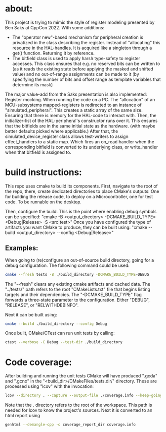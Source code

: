 # about:

This project is trying to mimic the style of register modeling presented by Ben Saks at CppCon 2022. With some additions:
* The "operator new"-based mechanism for peripheral creation is privatized in the class describing the register. 
Instead of "allocating" this resource in the HAL-handles. It is acquired like a singleton through a get() function. Returning it by reference.
* The bitfield class is used to apply harsh type-safety to register accesses. This class ensures that e.g. no reserved bits can be written to (as it reads the existing state before applying the masked and shifted value) and no out-of-range assignments can be made to it (by specifying the number of bits and offset range as template variables that determine its mask)

The major value-add from the Saks presentation is also implemented: Register mocking. When running the code on a PC. The "allocation" of an MCU-subsystems mapped-registers is redirected to an instance of "simulated_peripheral". This creates a static array of the same size. Ensuring that there is memory for the HAL-code to interact with.
Then, the initializer-list of the HAL-peripheral's constructor runs over it. This ensures that the bitfields are in the same initial state as the hardware. (with maybe better defaults picked where applicable.) After that, the simulated_device_register class allows test-writers to assign effect_handlers to a static map. Which fires an on_read handler when the corresponding bitfield is converted to its underlying class, or write_handler when that bitfield is assigned to.

# build instructions:
This repo uses cmake to build its components.
First, navigate to the root of the repo, there, create dedicated directories to place CMake's outputs: One for building the release code, to deploy on a Microcontroller, one for test code. To be runnable on the desktop.

Then, configure the build. This is the point where enabling debug symbols can be specified:
"cmake -B <output_directory> -DCMAKE_BUILD_TYPE=<Debug|Release> -S <src|test>"
Once you have configured the type of artifacts you want CMake to produce, they can be built using:
"cmake --build <output_directory> --config <Debug|Release>"

## Examples:
When going to (re)configure an out-of-source build directory, going for a debug configuration. The following command could be used:
``` bash
cmake --fresh tests -B ./build_directory -DCMAKE_BUILD_TYPE=DEBUG
```
The "--fresh" clears any existing cmake artifacts and cached data.
The "../tests/" path refers to the root "CMakeLists.txt" file that begins listing targets and their dependencies.
The "-DCMAKE_BUILD_TYPE" flag forwards a three-state parameter to the configuration. Either "DEBUG", "RELEASE", or "RELWITHDEBINFO".

Next it can be built using:
``` bash
cmake --build ./build_directory --config Debug
```

Once built, CMake/CTest can run unit tests by calling:
``` bash
ctest --verbose -C Debug --test-dir ./build_directory
```

# Code coverage:

After building and running the unit tests CMake will have produced ".gcda" and ".gcno" in the "<build_dir>/CMakeFiles/tests.dir/" 
directory. These are processed using "lcov" with the invocation:
``` bash
lcov --directory . --capture --output-file ./coverage.info --keep-going --demangle-cpp --exclude build_directory/ --no-external
```
Note that the . directory refers to the root of the workspace. This path is needed for lcov to know the project's sources.
Next it is converted to an html report using
``` bash
genhtml --demangle-cpp -o coverage_report_dir coverage.info
```